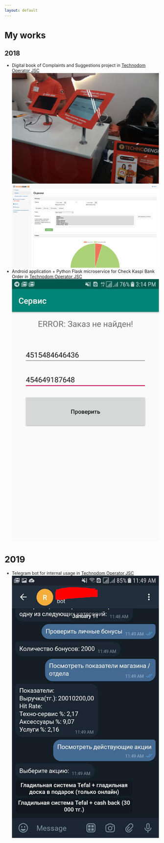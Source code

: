 ```yaml
---
layout: default
---
```

# My works

## 2018
- Digital book of Complaints and Suggestions project in [Technodom Operator JSC](https://technodom.kz)
![tablet with application](img/eko_stand.jpeg)
![admin website application](img/eko_admin.png)
- Android application + Python Flask microservice for Check Kaspi Bank Order in [Technodom Operator JSC](https://technodom.kz)
![kaspi check app](img/kaspi_check_app.jpg)
# 2019
- Telegram bot for internal usage in [Technodom Operator JSC](https://technodom.kz)
![](img/tgbot.jpeg)

